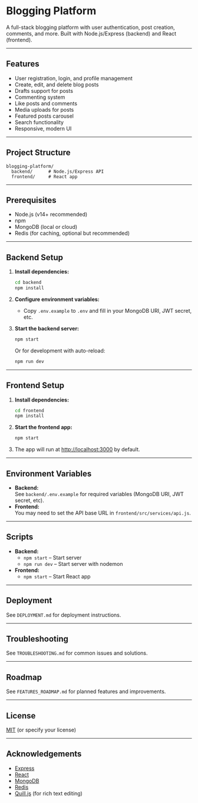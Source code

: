 # Blogging Platform

A full-stack blogging platform with user authentication, post creation, comments, and more. Built with Node.js/Express (backend) and React (frontend).

---

## Features

- User registration, login, and profile management
- Create, edit, and delete blog posts
- Drafts support for posts
- Commenting system
- Like posts and comments
- Media uploads for posts
- Featured posts carousel
- Search functionality
- Responsive, modern UI

---

## Project Structure

```
blogging-platform/
  backend/      # Node.js/Express API
  frontend/     # React app
```

---

## Prerequisites

- Node.js (v14+ recommended)
- npm
- MongoDB (local or cloud)
- Redis (for caching, optional but recommended)

---

## Backend Setup

1. **Install dependencies:**
   ```bash
   cd backend
   npm install
   ```

2. **Configure environment variables:**
   - Copy `.env.example` to `.env` and fill in your MongoDB URI, JWT secret, etc.

3. **Start the backend server:**
   ```bash
   npm start
   ```
   Or for development with auto-reload:
   ```bash
   npm run dev
   ```

---

## Frontend Setup

1. **Install dependencies:**
   ```bash
   cd frontend
   npm install
   ```

2. **Start the frontend app:**
   ```bash
   npm start
   ```

3. The app will run at [http://localhost:3000](http://localhost:3000) by default.

---

## Environment Variables

- **Backend:**  
  See `backend/.env.example` for required variables (MongoDB URI, JWT secret, etc).
- **Frontend:**  
  You may need to set the API base URL in `frontend/src/services/api.js`.

---

## Scripts

- **Backend:**
  - `npm start` – Start server
  - `npm run dev` – Start server with nodemon
- **Frontend:**
  - `npm start` – Start React app

---

## Deployment

See `DEPLOYMENT.md` for deployment instructions.

---

## Troubleshooting

See `TROUBLESHOOTING.md` for common issues and solutions.

---

## Roadmap

See `FEATURES_ROADMAP.md` for planned features and improvements.

---

## License

[MIT](LICENSE) (or specify your license)

---

## Acknowledgements

- [Express](https://expressjs.com/)
- [React](https://reactjs.org/)
- [MongoDB](https://www.mongodb.com/)
- [Redis](https://redis.io/)
- [Quill.js](https://quilljs.com/) (for rich text editing) 
